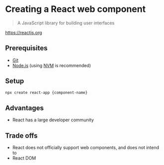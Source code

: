 # Creating a React web component

> A JavaScript library for building user interfaces

<https://reactjs.org>

## Prerequisites

* [Git][]
* [Node.js][] (using [NVM][] is recommended)

## Setup

```sh
npx create react-app {component-name}
```

## Advantages

* React has a large developer community

## Trade offs

* React does not officially support web components, and does not intend to
* React DOM

[git]: https://git-scm.com/download
[node.js]: https://nodejs.org/en/download/
[nvm]: https://github.com/creationix/nvm#readme
[react]: https://reactjs.org/
